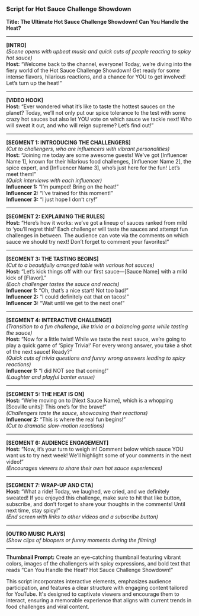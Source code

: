 ### Script for Hot Sauce Challenge Showdown

**Title: The Ultimate Hot Sauce Challenge Showdown! Can You Handle the Heat?**

---

**[INTRO]**  
*(Scene opens with upbeat music and quick cuts of people reacting to spicy hot sauce)*  
**Host:** “Welcome back to the channel, everyone! Today, we’re diving into the fiery world of the Hot Sauce Challenge Showdown! Get ready for some intense flavors, hilarious reactions, and a chance for YOU to get involved! Let’s turn up the heat!”

---

**[VIDEO HOOK]**  
**Host:** “Ever wondered what it’s like to taste the hottest sauces on the planet? Today, we’ll not only put our spice tolerance to the test with some crazy hot sauces but also let YOU vote on which sauce we tackle next! Who will sweat it out, and who will reign supreme? Let’s find out!”

---

**[SEGMENT 1: INTRODUCING THE CHALLENGERS]**  
*(Cut to challengers, who are influencers with vibrant personalities)*  
**Host:** “Joining me today are some awesome guests! We've got [Influencer Name 1], known for their hilarious food challenges, [Influencer Name 2], the spice expert, and [Influencer Name 3], who’s just here for the fun! Let’s meet them!”  
*(Quick interviews with each influencer)*  
**Influencer 1:** “I’m pumped! Bring on the heat!”  
**Influencer 2:** “I’ve trained for this moment!”  
**Influencer 3:** “I just hope I don’t cry!”

---

**[SEGMENT 2: EXPLAINING THE RULES]**  
**Host:** “Here’s how it works: we’ve got a lineup of sauces ranked from mild to ‘you’ll regret this!’ Each challenger will taste the sauces and attempt fun challenges in between. The audience can vote via the comments on which sauce we should try next! Don’t forget to comment your favorites!”

---

**[SEGMENT 3: THE TASTING BEGINS]**  
*(Cut to a beautifully arranged table with various hot sauces)*  
**Host:** “Let’s kick things off with our first sauce—[Sauce Name] with a mild kick of [Flavor].”  
*(Each challenger tastes the sauce and reacts)*  
**Influencer 1:** “Oh, that’s a nice start! Not too bad!”  
**Influencer 2:** “I could definitely eat that on tacos!”  
**Influencer 3:** “Wait until we get to the next one!”  

---

**[SEGMENT 4: INTERACTIVE CHALLENGE]**  
*(Transition to a fun challenge, like trivia or a balancing game while tasting the sauce)*  
**Host:** “Now for a little twist! While we taste the next sauce, we’re going to play a quick game of ‘Spicy Trivia!’ For every wrong answer, you take a shot of the next sauce! Ready?”  
*(Quick cuts of trivia questions and funny wrong answers leading to spicy reactions)*  
**Influencer 1:** “I did NOT see that coming!”  
*(Laughter and playful banter ensue)*  

---

**[SEGMENT 5: THE HEAT IS ON]**  
**Host:** “We’re moving on to [Next Sauce Name], which is a whopping [Scoville units]! This one’s for the brave!”  
*(Challengers taste the sauce, showcasing their reactions)*  
**Influencer 2:** “This is where the real fun begins!”  
*(Cut to dramatic slow-motion reactions)*  

---

**[SEGMENT 6: AUDIENCE ENGAGEMENT]**  
**Host:** “Now, it’s your turn to weigh in! Comment below which sauce YOU want us to try next week! We’ll highlight some of your comments in the next video!”  
*(Encourages viewers to share their own hot sauce experiences)*  

---

**[SEGMENT 7: WRAP-UP AND CTA]**  
**Host:** “What a ride! Today, we laughed, we cried, and we definitely sweated! If you enjoyed this challenge, make sure to hit that like button, subscribe, and don’t forget to share your thoughts in the comments! Until next time, stay spicy!”  
*(End screen with links to other videos and a subscribe button)*  

---

**[OUTRO MUSIC PLAYS]**  
*(Show clips of bloopers or funny moments during the filming)*  

---

**Thumbnail Prompt:** Create an eye-catching thumbnail featuring vibrant colors, images of the challengers with spicy expressions, and bold text that reads “Can You Handle the Heat? Hot Sauce Challenge Showdown!”  

This script incorporates interactive elements, emphasizes audience participation, and features a clear structure with engaging content tailored for YouTube. It's designed to captivate viewers and encourage them to interact, ensuring a memorable experience that aligns with current trends in food challenges and viral content.
